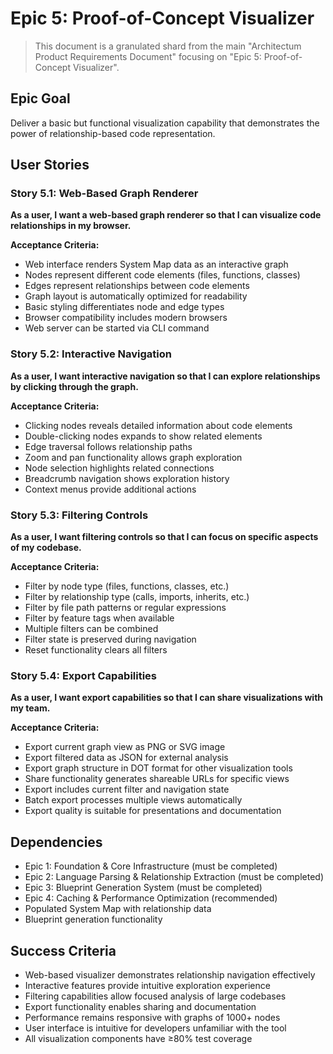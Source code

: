 # Epic 5: Proof-of-Concept Visualizer

> This document is a granulated shard from the main "Architectum Product Requirements Document" focusing on "Epic 5: Proof-of-Concept Visualizer".

## Epic Goal
Deliver a basic but functional visualization capability that demonstrates the power of relationship-based code representation.

## User Stories

### Story 5.1: Web-Based Graph Renderer
**As a user, I want a web-based graph renderer so that I can visualize code relationships in my browser.**

**Acceptance Criteria:**
- Web interface renders System Map data as an interactive graph
- Nodes represent different code elements (files, functions, classes)
- Edges represent relationships between code elements
- Graph layout is automatically optimized for readability
- Basic styling differentiates node and edge types
- Browser compatibility includes modern browsers
- Web server can be started via CLI command

### Story 5.2: Interactive Navigation
**As a user, I want interactive navigation so that I can explore relationships by clicking through the graph.**

**Acceptance Criteria:**
- Clicking nodes reveals detailed information about code elements
- Double-clicking nodes expands to show related elements
- Edge traversal follows relationship paths
- Zoom and pan functionality allows graph exploration
- Node selection highlights related connections
- Breadcrumb navigation shows exploration history
- Context menus provide additional actions

### Story 5.3: Filtering Controls
**As a user, I want filtering controls so that I can focus on specific aspects of my codebase.**

**Acceptance Criteria:**
- Filter by node type (files, functions, classes, etc.)
- Filter by relationship type (calls, imports, inherits, etc.)
- Filter by file path patterns or regular expressions
- Filter by feature tags when available
- Multiple filters can be combined
- Filter state is preserved during navigation
- Reset functionality clears all filters

### Story 5.4: Export Capabilities
**As a user, I want export capabilities so that I can share visualizations with my team.**

**Acceptance Criteria:**
- Export current graph view as PNG or SVG image
- Export filtered data as JSON for external analysis
- Export graph structure in DOT format for other visualization tools
- Share functionality generates shareable URLs for specific views
- Export includes current filter and navigation state
- Batch export processes multiple views automatically
- Export quality is suitable for presentations and documentation

## Dependencies
- Epic 1: Foundation & Core Infrastructure (must be completed)
- Epic 2: Language Parsing & Relationship Extraction (must be completed)
- Epic 3: Blueprint Generation System (must be completed)
- Epic 4: Caching & Performance Optimization (recommended)
- Populated System Map with relationship data
- Blueprint generation functionality

## Success Criteria
- Web-based visualizer demonstrates relationship navigation effectively
- Interactive features provide intuitive exploration experience
- Filtering capabilities allow focused analysis of large codebases
- Export functionality enables sharing and documentation
- Performance remains responsive with graphs of 1000+ nodes
- User interface is intuitive for developers unfamiliar with the tool
- All visualization components have ≥80% test coverage